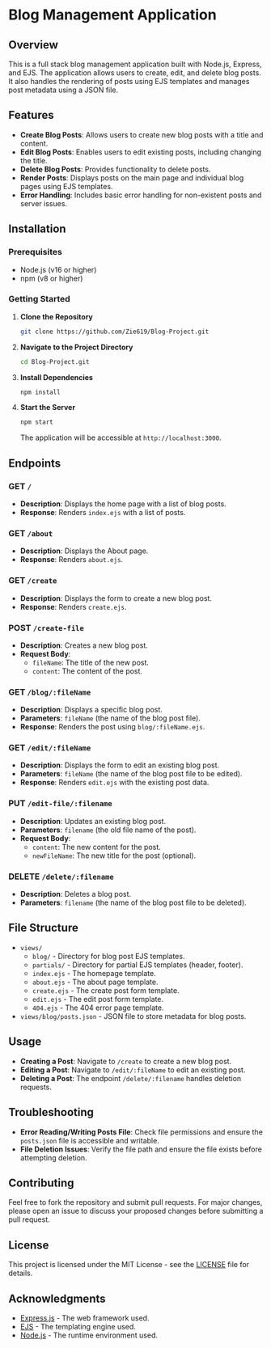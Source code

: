 # Blog Management Application

## Overview

This is a full stack blog management application built with Node.js, Express, and EJS. The application allows users to create, edit, and delete blog posts. It also handles the rendering of posts using EJS templates and manages post metadata using a JSON file.

## Features

- **Create Blog Posts**: Allows users to create new blog posts with a title and content.
- **Edit Blog Posts**: Enables users to edit existing posts, including changing the title.
- **Delete Blog Posts**: Provides functionality to delete posts.
- **Render Posts**: Displays posts on the main page and individual blog pages using EJS templates.
- **Error Handling**: Includes basic error handling for non-existent posts and server issues.

## Installation

### Prerequisites

- Node.js (v16 or higher)
- npm (v8 or higher)

### Getting Started

1. **Clone the Repository**

   ```bash
   git clone https://github.com/Zie619/Blog-Project.git
   ```

2. **Navigate to the Project Directory**

   ```bash
   cd Blog-Project.git
   ```

3. **Install Dependencies**

   ```bash
   npm install
   ```

4. **Start the Server**

   ```bash
   npm start
   ```

   The application will be accessible at `http://localhost:3000`.

## Endpoints

### GET `/`

- **Description**: Displays the home page with a list of blog posts.
- **Response**: Renders `index.ejs` with a list of posts.

### GET `/about`

- **Description**: Displays the About page.
- **Response**: Renders `about.ejs`.

### GET `/create`

- **Description**: Displays the form to create a new blog post.
- **Response**: Renders `create.ejs`.

### POST `/create-file`

- **Description**: Creates a new blog post.
- **Request Body**:
  - `fileName`: The title of the new post.
  - `content`: The content of the post.

### GET `/blog/:fileName`

- **Description**: Displays a specific blog post.
- **Parameters**: `fileName` (the name of the blog post file).
- **Response**: Renders the post using `blog/:fileName.ejs`.

### GET `/edit/:fileName`

- **Description**: Displays the form to edit an existing blog post.
- **Parameters**: `fileName` (the name of the blog post file to be edited).
- **Response**: Renders `edit.ejs` with the existing post data.

### PUT `/edit-file/:filename`

- **Description**: Updates an existing blog post.
- **Parameters**: `filename` (the old file name of the post).
- **Request Body**:
  - `content`: The new content for the post.
  - `newFileName`: The new title for the post (optional).

### DELETE `/delete/:filename`

- **Description**: Deletes a blog post.
- **Parameters**: `filename` (the name of the blog post file to be deleted).

## File Structure

- `views/`
  - `blog/` - Directory for blog post EJS templates.
  - `partials/` - Directory for partial EJS templates (header, footer).
  - `index.ejs` - The homepage template.
  - `about.ejs` - The about page template.
  - `create.ejs` - The create post form template.
  - `edit.ejs` - The edit post form template.
  - `404.ejs` - The 404 error page template.
- `views/blog/posts.json` - JSON file to store metadata for blog posts.

## Usage

- **Creating a Post**: Navigate to `/create` to create a new blog post.
- **Editing a Post**: Navigate to `/edit/:fileName` to edit an existing post.
- **Deleting a Post**: The endpoint `/delete/:filename` handles deletion requests.

## Troubleshooting

- **Error Reading/Writing Posts File**: Check file permissions and ensure the `posts.json` file is accessible and writable.
- **File Deletion Issues**: Verify the file path and ensure the file exists before attempting deletion.

## Contributing

Feel free to fork the repository and submit pull requests. For major changes, please open an issue to discuss your proposed changes before submitting a pull request.

## License

This project is licensed under the MIT License - see the [LICENSE](LICENSE) file for details.

## Acknowledgments

- [Express.js](https://expressjs.com/) - The web framework used.
- [EJS](https://www.npmjs.com/package/ejs) - The templating engine used.
- [Node.js](https://nodejs.org/) - The runtime environment used.
